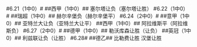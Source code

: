 ﻿#6.21（1中0）#
##西甲（1中0）##
塞尔塔让负（塞尔塔让胜）
#6.22（1中0）#
##瑞超（1中0）##
赫尔辛堡负（赫尔辛堡平）
#6.24（2中0）#
##意甲（1中0）##
亚特兰大让负（亚特兰大让平）
##西甲（1中0）##
阿拉维斯平（阿拉维斯负）
#6.27（2中0）#
##德甲（1中0）##
勒沃库森让胜（让负）
##英冠（1中0）##
利兹联让负（让胜）
#6.28#
##德乙##
比勒费让胜
汉堡让胜